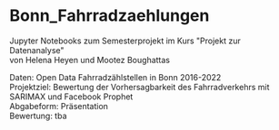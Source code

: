 # Bonn_Fahrradzaehlungen
Jupyter Notebooks zum Semesterprojekt im Kurs "Projekt zur Datenanalyse"  
von Helena Heyen und Mootez Boughattas

Daten: Open Data Fahrradzählstellen in Bonn 2016-2022  
Projektziel: Bewertung der Vorhersagbarkeit des Fahrradverkehrs mit SARIMAX und Facebook Prophet  
Abgabeform: Präsentation  
Bewertung: tba
